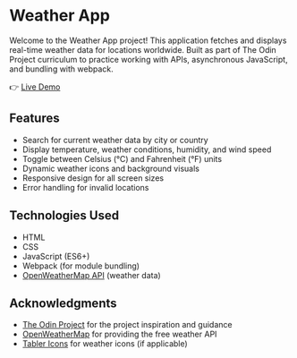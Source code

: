 # Weather App  

Welcome to the Weather App project! This application fetches and displays real-time weather data for locations worldwide. Built as part of The Odin Project curriculum to practice working with APIs, asynchronous JavaScript, and bundling with webpack.

👉 [Live Demo](https://pmota173.github.io/Weather-App/)

## Features  

- Search for current weather data by city or country  
- Display temperature, weather conditions, humidity, and wind speed  
- Toggle between Celsius (°C) and Fahrenheit (°F) units  
- Dynamic weather icons and background visuals  
- Responsive design for all screen sizes  
- Error handling for invalid locations  

## Technologies Used  

- HTML  
- CSS  
- JavaScript (ES6+)  
- Webpack (for module bundling)  
- [OpenWeatherMap API](https://openweathermap.org/api) (weather data)  

## Acknowledgments  

- [The Odin Project](https://www.theodinproject.com/) for the project inspiration and guidance  
- [OpenWeatherMap](https://openweathermap.org/) for providing the free weather API  
- [Tabler Icons](https://tabler-icons.io/) for weather icons (if applicable)  
